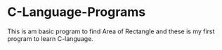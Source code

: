 # C-Language-Programs
This is am basic program to find Area of Rectangle and these is my first program to learn C-language.

